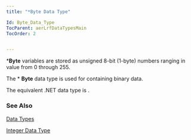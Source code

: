 ```yaml
---
title: "*Byte Data Type"

Id: Byte_Data_Type
TocParent: aerLrfDataTypesMain
TocOrder: 2


---
```


***Byte** variables are stored as unsigned 8-bit (1-byte) numbers ranging in value from 0 through 255. 

The * **Byte** data type is used for containing binary data. 

The equivalent .NET data type is . 

### See Also
[Data Types](aerLrfDataTypesMain.html)

[Integer Data Type](Integer_Data_Type.html) 
